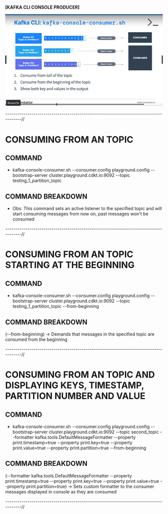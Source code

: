 **[KAFKA CLI CONSOLE PRODUCER]**

![CLI_Console_Consumer](../images/kafka_cli_console_consumer.png)

--------------------------------------------------------------------------------------//

# CONSUMING FROM AN TOPIC

## COMMAND
- kafka-console-consumer.sh --consumer.config playground.config --bootstrap-server cluster.playground.cdkt.io:9092 --topic testing_1_partition_topic

## COMMAND BREAKDOWN
* Obs: This command sets an active listener to the specified topic and will start consuming messages from now on, past messages won't be consumed

--------------------------------------------------------------------------------------//

# CONSUMING FROM AN TOPIC STARTING AT THE BEGINNING

## COMMAND
- kafka-console-consumer.sh --consumer.config playground.config --bootstrap-server cluster.playground.cdkt.io:9092 --topic testing_1_partition_topic --from-beginning

## COMMAND BREAKDOWN
(--from-beginning) -> Demands that messages in the specified topic are consumed from the beginning

--------------------------------------------------------------------------------------//

# CONSUMING FROM AN TOPIC AND DISPLAYING KEYS, TIMESTAMP, PARTITION NUMBER AND VALUE

## COMMAND
- kafka-console-consumer.sh --consumer.config playground.config --bootstrap-server cluster.playground.cdkt.io:9092 --topic second_topic --formatter kafka.tools.DefaultMessageFormatter --property print.timestamp=true --property print.key=true --property print.value=true --property print.partition=true --from-beginning

## COMMAND BREAKDOWN
(--formatter kafka.tools.DefaultMessageFormatter --property print.timestamp=true --property print.key=true --property print.value=true --property print.partition=true) -> Sets custom formatter to the consumer messages displayed in console as they are consumed

--------------------------------------------------------------------------------------//

